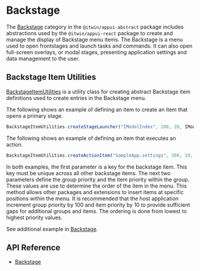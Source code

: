 # Backstage

The [Backstage]($appui-abstract:Backstage) category in the `@itwin/appui-abstract` package includes abstractions used by the `@itwin/appui-react` package to create and manage the display of Backstage menu items.
The Backstage is a menu used to open frontstages and launch tasks and commands. It can also open full-screen overlays, or modal stages, presenting application settings and data management to the user.

## Backstage Item Utilities

[BackstageItemUtilities]($appui-abstract) is a utility class for creating abstract Backstage item definitions used to create entries in the Backstage menu.

The following shows an example of defining an item to create an item that opens a primary stage.

```ts
BackstageItemUtilities.createStageLauncher("IModelIndex", 200, 20, IModelApp.i18n.translate("SampleApp:backstage.imodelindex"), undefined, "icon-placeholder"),
```

The following shows an example of defining an item that executes an action.

```ts
BackstageItemUtilities.createActionItem("SampleApp.settings", 300, 10, () => FrontstageManager.openModalFrontstage(new SettingsModalFrontstage()), IModelApp.i18n.translate("SampleApp:backstage.testFrontstage6"), undefined, "icon-placeholder"),
```

In both examples, the first parameter is a key for the backstage item. This key must be unique across all other backstage items. The next two parameters define the group priority and the item priority within the group.  These values are use to determine the order of the item in the menu. This method allows other packages and extensions to insert items at specific positions within the menu.  It is recommended that the host application increment group priority by 100 and item priority by 10 to provide sufficient gaps for additional groups and items. The ordering is done from lowest to highest priority values.

See additional example in [Backstage](../../../learning/ui/framework/Backstage.md).

## API Reference

- [Backstage]($appui-abstract:Backstage)

